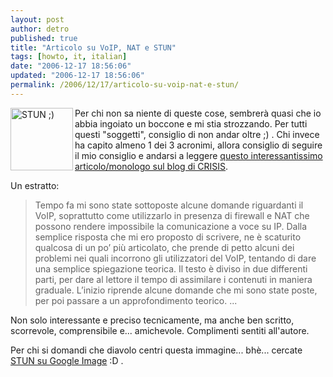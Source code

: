 ```yaml
---
layout: post
author: detro
published: true
title: "Articolo su VoIP, NAT e STUN"
tags: [howto, it, italian]
date: "2006-12-17 18:56:06"
updated: "2006-12-17 18:56:06"
permalink: /2006/12/17/articolo-su-voip-nat-e-stun/
---
```


<img src="http://www.rotten.com/library/culture/stun-guns/sg_hiro.jpg" alt="STUN ;)" align="left" width="100" /> Per chi non sa niente di queste cose, sembrerà quasi che io abbia ingoiato un boccone e mi stia strozzando. Per tutti questi "soggetti", consiglio di non andar oltre ;) .
Chi invece ha capito almeno 1 dei 3 acronimi, allora consiglio di seguire il mio consiglio e andarsi a leggere <a href="http://www.zarrelli.org/blog/index.php/2006/12/15/voip-e-nat-il-protocollo-stun-parte-prima/">questo interessantissimo articolo/monologo sul blog di CRISIS</a>.

Un estratto:
<blockquote>Tempo fa mi sono state sottoposte alcune domande riguardanti il VoIP, soprattutto come utilizzarlo in presenza di firewall e NAT che possono rendere impossibile la comunicazione a voce su IP. Dalla semplice risposta che mi ero proposto di scrivere, ne è scaturito qualcosa di un po’ più articolato, che prende di petto alcuni dei problemi nei quali incorrono gli utilizzatori del VoIP, tentando di dare una semplice spiegazione teorica. Il testo è diviso in due differenti parti, per dare al lettore il tempo di assimilare i contenuti in maniera graduale. L’inizio riprende alcune domande che mi sono state poste, per poi passare a un approfondimento teorico.
...</blockquote>

Non solo interessante e preciso tecnicamente, ma anche ben scritto, scorrevole, comprensibile e... amichevole. Complimenti sentiti all'autore.

Per chi si domandi che diavolo centri questa immagine... bhè... cercate <a href="http://images.google.it/images?q=stun&ie=UTF-8&oe=UTF-8&rls=org.mozilla:en-GB:official&client=firefox-a&sa=N&tab=wi">STUN su Google Image</a> :D .


